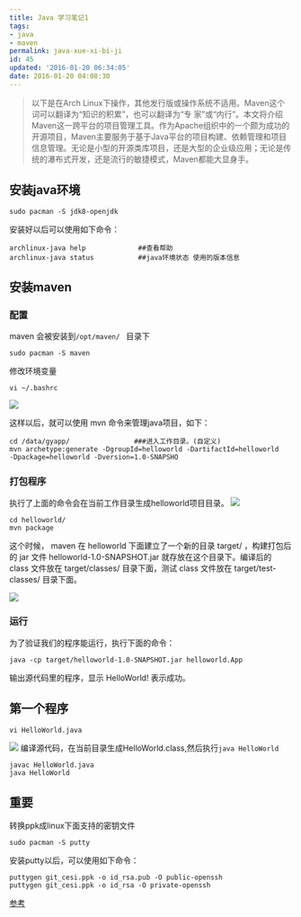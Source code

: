 ```yaml
---
title: Java 学习笔记1
tags: 
- java
- maven
permalink: java-xue-xi-bi-ji
id: 45
updated: '2016-01-20 06:34:05'
date: 2016-01-20 04:08:30
---
```


> 以下是在Arch Linux下操作，其他发行版或操作系统不适用。Maven这个词可以翻译为“知识的积累”，也可以翻译为“专 家”或“内行”。本文将介绍Maven这一跨平台的项目管理工具。作为Apache组织中的一个颇为成功的开源项目，Maven主要服务于基于Java平台的项目构建、依赖管理和项目信息管理。无论是小型的开源类库项目，还是大型的企业级应用；无论是传统的瀑布式开发，还是流行的敏捷模式，Maven都能大显身手。

## 安装java环境
```
sudo pacman -S jdk8-openjdk
```
安装好以后可以使用如下命令：
```
archlinux-java help             ##查看帮助
archlinux-java status           ##java环境状态 使用的版本信息
```

## 安装maven

### 配置
maven 会被安装到`/opt/maven/ ` 目录下
```
sudo pacman -S maven
```
修改环境变量
```
vi ~/.bashrc
```
![](/content/images/2016/01/--_2016-01-20_17-18-19.png)

这样以后，就可以使用 mvn 命令来管理java项目，如下：
```
cd /data/gyapp/                ###进入工作目录。(自定义)     
mvn archetype:generate -DgroupId=helloworld -DartifactId=helloworld 
-Dpackage=helloworld -Dversion=1.0-SNAPSHO
```

### 打包程序

执行了上面的命令会在当前工作目录生成helloworld项目目录。
![](/content/images/2016/01/--_2016-01-20_17-24-58.png)
```
cd helloworld/
mvn package
```
这个时候， maven 在 helloworld 下面建立了一个新的目录 target/ ，构建打包后的 jar 文件 helloworld-1.0-SNAPSHOT.jar 就存放在这个目录下。编译后的 class 文件放在 target/classes/ 目录下面，测试 class 文件放在 target/test-classes/ 目录下面。

![](/content/images/2016/01/--_2016-01-20_17-26-01.png)

### 运行
为了验证我们的程序能运行，执行下面的命令：
```
java -cp target/helloworld-1.0-SNAPSHOT.jar helloworld.App
```
输出源代码里的程序，显示 HelloWorld! 表示成功。

## 第一个程序
```
vi HelloWorld.java
```
![](/content/images/2016/01/--_2016-01-20_17-10-49.png)
编译源代码，在当前目录生成HelloWorld.class,然后执行`java HelloWorld`
```
javac HelloWorld.java
java HelloWorld
```

## 重要

转换ppk成linux下面支持的密钥文件

```
sudo pacman -S putty
```
安装putty以后，可以使用如下命令：
```
puttygen git_cesi.ppk -o id_rsa.pub -O public-openssh
puttygen git_cesi.ppk -o id_rsa -O private-openssh
```

[参考](http://www.oracle.com/technetwork/cn/community/java/apache-maven-getting-started-1-406235-zhs.html)


